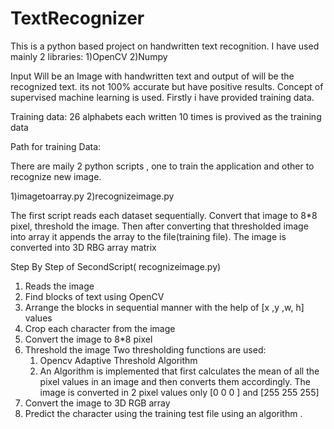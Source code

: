 # TextRecognizer

This is a python based project on handwritten text recognition.
I have used mainly 2 libraries:
1)OpenCV
2)Numpy

Input Will be an Image with handwritten text and output of will be the recognized text. its not 100% accurate but have positive results.
Concept of supervised machine learning is used. Firstly i have provided training data. 

Training data:
26 alphabets each written 10 times is provived as the training data

Path for training Data:


There are maily 2 python scripts , one to train the application and other to recognize new image.

1)imagetoarray.py
2)recognizeimage.py

The first script reads each dataset sequentially. Convert that image to 8*8 pixel, threshold the image. Then after converting that 
thresholded image into array it appends the array to the file(training file).
The image is converted into 3D RBG array matrix

Step By Step of SecondScript( recognizeimage.py)
1) Reads the image
2) Find blocks of text using OpenCV
3) Arrange the blocks in sequential manner with the help of [x ,y ,w, h] values
4) Crop each character from the image
5) Convert the image to 8*8 pixel
6) Threshold the image
    Two thresholding functions are used:
    1) Opencv Adaptive Threshold Algorithm
    2) An Algorithm is implemented that first calculates the mean of 
       all the pixel values in an image and then converts them accordingly.
       The image is converted in 2 pixel values only [0 0 0 ] and [255 255 255]
7) Convert the image to 3D RGB array
8) Predict the character using the training test file using an algorithm .
